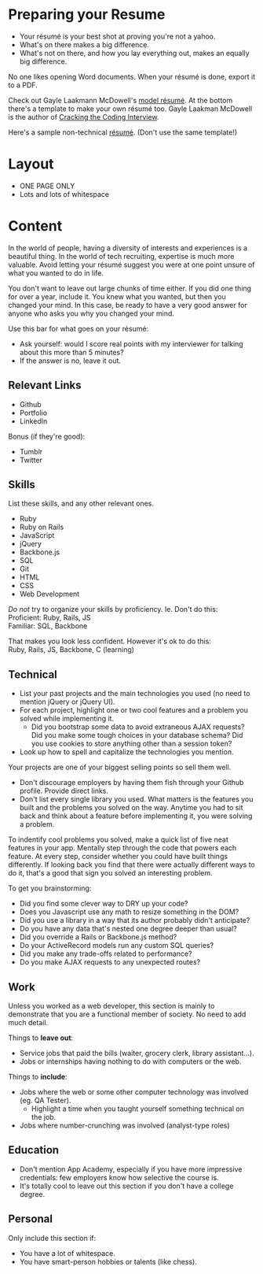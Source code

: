 # Preparing your Resume
* Your résumé is your best shot at proving you're not a yahoo.
* What's on there makes a big difference.
* What's not on there, and how you lay everything out, makes an equally big difference.

No one likes opening Word documents. When your résumé is done, export it to a PDF.

Check out Gayle Laakmann McDowell's [model résumé][glm-resume]. At the bottom there's a template to make your own résumé too. Gayle Laakman McDowell is the author of [Cracking the Coding Interview][cracking-interview].

Here's a sample non-technical [résumé][non-tech-resume]. (Don't use the same template!)

[glm-resume]: http://www.careercup.com/resume
[cracking-interview]: http://www.crackingthecodinginterview.com/
[non-tech-resume]: ./non-technical-resume.pdf

# Layout
* ONE PAGE ONLY
* Lots and lots of whitespace


# Content

In the world of people, having a diversity of interests and experiences is a beautiful thing. In the world of tech recruiting, expertise is much more valuable. Avoid letting your résumé suggest you were at one point unsure of what you wanted to do in life.    
 
You don't want to leave out large chunks of time either. If you did one thing for over a year, include it. You knew what you wanted, but then you changed your mind. In this case, be ready to have a very good answer for anyone who asks you why you changed your mind.    

 Use this bar for what goes on your résumé:
* Ask yourself: would I score real points with my interviewer for talking about this more than 5 minutes?
* If the answer is no, leave it out.



## Relevant Links
* Github
* Portfolio
* LinkedIn

Bonus (if they're good):
* Tumblr
* Twitter

## Skills
 List these skills, and any other relevant ones.
* Ruby
* Ruby on Rails
* JavaScript
* jQuery
* Backbone.js
* SQL
* Git
* HTML
* CSS
* Web Development

 *Do not* try to organize your skills by proficiency. Ie. Don't do this:    
    Proficient: Ruby, Rails, JS    
    Familiar: SQL, Backbone

 That makes you look less confident. However it's ok to do this:    
    Ruby, Rails, JS, Backbone, C (learning)

## Technical
* List your past projects and the main technologies you used (no need to mention jQuery or jQuery UI).
* For each project, highlight one or two cool features and a problem you solved while implementing it.
	* Did you bootstrap some data to avoid extraneous AJAX requests? Did you make some tough choices in your database schema? Did you use cookies to store anything other than a session token?
* Look up how to spell and capitalize the technologies you mention.


Your projects are one of your biggest selling points so sell them well.    
* Don't discourage employers by having them fish through your Github profile. Provide direct links.
* Don't list every single library you used. What matters is the features you built and the problems you solved on the way. Anytime you had to sit back and think about a feature before implementing it, you were solving a problem.

To indentify cool problems you solved, make a quick list of five neat features in your app. Mentally step through the code that powers each feature. At every step, consider whether you could have built things differently. If looking back you find that there were actually different ways to do it, that's a good that sign you solved an interesting problem.

 To get you brainstorming:    
* Did you find some clever way to DRY up your code?    
* Does you Javascript use any math to resize something in the DOM?    
* Did you use a library in a way that its author probably didn't anticipate?    
* Do you have any data that's nested one degree deeper than usual?    
* Did you override a Rails or Backbone.js method?    
* Do your ActiveRecord models run any custom SQL queries?    
* Did you make any trade-offs related to performance?    
* Do you make AJAX requests to any unexpected routes?    


## Work
Unless you worked as a web developer, this section is mainly to demonstrate that you are a functional member of society. No need to add much detail.


Things to **leave out**:

* Service jobs that paid the bills (waiter, grocery clerk, library assistant...).
* Jobs or internships having nothing to do with computers or the web.

Things to **include**:

* Jobs where the web or some other computer technology was involved (eg. QA Tester).
   * Highlight a time when you taught yourself something technical on the job.
* Jobs where number-crunching was involved (analyst-type roles)

## Education
* Don't mention App Academy, especially if you have more impressive credentials: few employers know how selective the course is.
* It's totally cool to leave out this section if you don't have a college degree.

## Personal
Only include this section if:
* You have a lot of whitespace.
* You have smart-person hobbies or talents (like chess).
